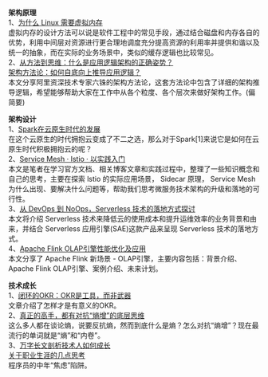 **架构原理**  
1、[为什么 Linux 需要虚拟内存](https://mp.weixin.qq.com/s/gPX-xvWqrUgRi5VwHok1pA)  
虚拟内存的设计方法可以说是软件工程中的常见手段，通过结合磁盘和内存各自的优势，利用中间层对资源进行更合理地调度充分提高资源的利用率并提供和谐以及统一的抽象，而在实际的业务场景中，类似的缓存逻辑也比较常见。  
2、[从方法到思维：什么是应用逻辑架构的正确姿势？](https://mp.weixin.qq.com/s/6bYQK305VcqHruT1nmuO7w)  
[架构方法论：如何自底向上推导应用逻辑？](https://mp.weixin.qq.com/s/AZ5T2I-dJ-_bhk0CdG-bow)  
本文分享阿里资深技术专家六铢的架构方法论，这套方法论中包含了详细的架构推导逻辑，希望能够帮助大家在工作中从各个粒度、各个层次来做好架构工作。(偏简要)  

**架构设计**  
1、[Spark在云原生时代的发展](https://mp.weixin.qq.com/s/dgLrh2GqnMu1rRqYpCtjoA)  
在这个云原生的时代拥抱云变成了不二之选，那么对于Spark[1]来说它是如何在云原生时代积极拥抱云的呢？  
2、[Service Mesh · Istio · 以实践入门](https://mp.weixin.qq.com/s/xbC5UF_v4C2NyWyRo3NuvA)  
本文是笔者在学习官方文档、相关博客文章和实践过程中，整理了一些知识概念和自己的思考，主要在探索 lstio 的实际应用场景， Sidecar 原理， Service Mesh 为什么出现、要解决什么问题等，帮助我们思考微服务技术架构的升级和落地的可行性。  
3、[从 DevOps 到 NoOps，Serverless 技术的落地方式探讨](https://mp.weixin.qq.com/s/S3AwP2vbHkupu1z_zThsoA)  
本文将介绍 Serverless 技术来降低云的使用成本和提升运维效率的业务背景和由来，并结合 Serverless 应用引擎(SAE)这款产品来呈现 Serverless 技术的落地方式。  
4、[Apache Flink OLAP引擎性能优化及应用](https://mp.weixin.qq.com/s/QT91F4Qe2fZHgcWSdvmHcQ)  
本文分享了 Apache Flink 新场景 - OLAP引擎，主要内容包括：背景介绍、Apache Flink OLAP引擎、案例介绍、未来计划。  

**技术成长**  
1、[闭环的OKR：OKR是工具，而非武器](https://mp.weixin.qq.com/s/cxO05u06YDZV2DYGHkTSdw)  
文章介绍了怎样才是有意义的OKR。  
2、[真正的高手，都有对抗“熵增”的底层思维](https://mp.weixin.qq.com/s/GfsGwP3Vw9FpIVUdJm_8pA)  
这么多人都在谈论熵，说要反抗熵，然而到底什么是熵？怎么对抗“熵增”？现在最流行的单词就是“熵”和“内卷”。  
3、[万字长文剖析技术人如何成长](https://mp.weixin.qq.com/s/4V0lXGRUoYHtoqNXAXQ-jw)  
[关于职业生涯的几点思考](https://mp.weixin.qq.com/s/MAn6mKD1yGKNVa1df4R2QA)  
程序员的中年“焦虑”陷阱。  

